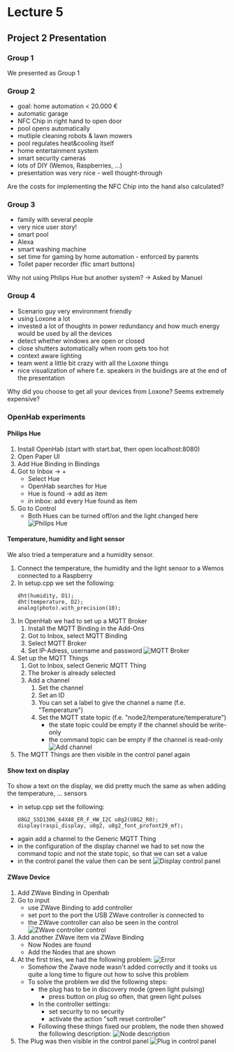 # Lecture 5
## Project 2 Presentation
### Group 1
We presented as Group 1

### Group 2
- goal: home automation < 20.000 €
- automatic garage
- NFC Chip in right hand to open door
- pool opens automatically
- mutliple cleaning robots & lawn mowers
- pool regulates heat&cooling itself
- home entertainment system
- smart security cameras
- lots of DIY (Wemos, Raspberries, ...)
- presentation was very nice - well thought-through

Are the costs for implementing the NFC Chip into the hand also calculated?

### Group 3
- family with several people
- very nice user story!
- smart pool
- Alexa
- smart washing machine
- set time for gaming by home automation - enforced by parents
- Toilet paper recorder (flic smart buttons)

Why not using Philips Hue but another system? -> Asked by Manuel

### Group 4
- Scenario guy very environment friendly
- using Loxone a lot
- invested a lot of thoughts in power redundancy and how much energy would be used by all the devices
- detect whether windows are open or closed
- close shutters automatically when room gets too hot
- context aware lighting
- team went a little bit crazy with all the Loxone things
- nice visualization of where f.e. speakers in the buidings are at the end of the presentation

Why did you choose to get all your devices from Loxone? Seems extremely expensive?

### OpenHab experiments
#### Philips Hue
1. Install OpenHab (start with start.bat, then open localhost:8080)
2. Open Paper UI
3. Add Hue Binding in Bindings
4. Got to Inbox -> +
    - Select Hue
    - OpenHab searches for Hue
    - Hue is found -> add as item
    - in inbox: add every Hue found as item
5. Go to Control
    - Both Hues can be turned off/on and the light changed here
    ![Philips Hue](./images/openhab_hue_control.PNG)

#### Temperature, humidity and light sensor
We also tried a temperature and a humidity sensor.
1. Connect the temperature, the humidity and the light sensor to a Wemos connected to a Raspberry
2. In setup.cpp we set the following:
    ```
    dht(humidity, D1); 
    dht(temperature, D2); 
    analog(photo).with_precision(10);
    ```
3. In OpenHab we had to set up a MQTT Broker
    1. Install the MQTT Binding in the Add-Ons
    2. Got to Inbox, select MQTT Binding
    3. Select MQTT Broker
    4. Set IP-Adress, username and password
    ![MQTT Broker](./images/mqtt_broker.PNG)
4. Set up the MQTT Things
    1. Got to Inbox, select Generic MQTT Thing
    2. The broker is already selected
    3. Add a channel
        1. Set the channel
        2. Set an ID
        3. You can set a label to give the channel a name (f.e. "Temperature")
        4. Set the MQTT state topic (f.e. "node2/temperature/temperature")
            - the state topic could be empty if the channel should be write-only
            - the command topic can be empty if the channel is read-only
    ![Add channel](./images/temperature_openhab_2.PNG)
5. The MQTT Things are then visible in the control panel again

#### Show text on display
To show a text on the display, we did pretty much the same as when adding the temperature, ... sensors
- in setup.cpp set the following:
    ```
    U8G2_SSD1306_64X48_ER_F_HW_I2C u8g2(U8G2_R0);
    display(raspi_display, u8g2, u8g2_font_profont29_mf);
    ```
- again add a channel to the Generic MQTT Thing
- in the configuration of the display channel we had to set now the command topic and not the state topic, so that we can set a value
- in the control panel the value then can be sent
![Display control panel](./images/raspberry_pi_final.PNG)


#### ZWave Device
1. Add ZWave Binding in Openhab
2. Go to input
    - use ZWave Binding to add controller
    - set port to the port the USB ZWave controller is connected to
    - the ZWave controller can also be seen in the control
    ![ZWave controller control](./images/z-wave-1.PNG)
3. Add another ZWave item via ZWave Binding
    - Now Nodes are found
    - Add the Nodes that are shown
4. At the first tries, we had the following problem:
![Error](./images/zwave_unknown_problem.PNG)
    - Somehow the Zwave node wasn't added correctly and it tooks us quite a long time to figure out how to solve this problem
    - To solve the problem we did the following steps:
        - the plug has to be in discovery mode (green light pulsing)
            - press button on plug so often, that green light pulses
        - In the controller settings:
            - set security to no security
            - activate the action "soft reset controller"
        - Following these things fixed our problem, the node then showed the following description:
        ![Node description](./images/z_wave_node_recognized.PNG)
5. The Plug was then visible in the control panel
    ![Plug in control panel](./images/zwave_node_final.PNG)
